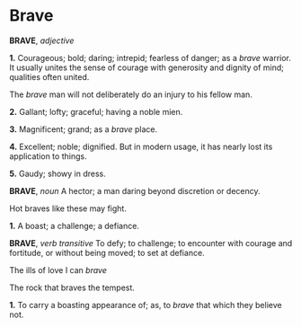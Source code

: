 # Brave

**BRAVE**, _adjective_

**1.** Courageous; bold; daring; intrepid; fearless of danger; as a _brave_ warrior. It usually unites the sense of courage with generosity and dignity of mind; qualities often united.

The _brave_ man will not deliberately do an injury to his fellow man.

**2.** Gallant; lofty; graceful; having a noble mien.

**3.** Magnificent; grand; as a _brave_ place.

**4.** Excellent; noble; dignified. But in modern usage, it has nearly lost its application to things.

**5.** Gaudy; showy in dress.

**BRAVE**, _noun_ A hector; a man daring beyond discretion or decency.

Hot braves like these may fight.

**1.** A boast; a challenge; a defiance.

**BRAVE**, _verb transitive_ To defy; to challenge; to encounter with courage and fortitude, or without being moved; to set at defiance.

The ills of love I can _brave_

The rock that braves the tempest.

**1.** To carry a boasting appearance of; as, to _brave_ that which they believe not.